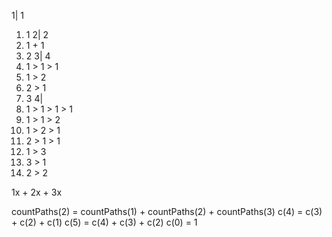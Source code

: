 1| 1
  1. 1
2| 2
  1. 1 + 1
  2. 2
3| 4
  1. 1 > 1 > 1
  2. 1 > 2
  3. 2 > 1
  4. 3
4|
  1. 1 > 1 > 1 > 1
  2. 1 > 1 > 2
  3. 1 > 2 > 1
  4. 2 > 1 > 1
  5. 1 > 3
  6. 3 > 1
  7. 2 > 2

1x + 2x + 3x

countPaths(2) = countPaths(1) + countPaths(2) + countPaths(3)
c(4) = c(3) + c(2) + c(1)
c(5) = c(4) + c(3) + c(2)
c(0) = 1
